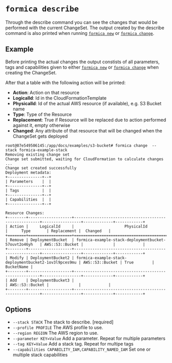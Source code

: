 # `formica describe`

Through the describe command you can see the changes that would be performed with the current ChangeSet. The output
created by the describe command is also printed when running [`formica new`](new.md) or [`formica change`](change.md).

## Example

Before printing the actual changes the output constists of all parameters, tags and capabilities given to either
[`formica new`](new.md) or [`formica change`](change.md) when creating the ChangeSet.

After that a table with the following action will be printed:

* **Action**: Action on that resource
* **LogicalId**: Id in the CloudFormationTemplate
* **PhysicalId**: Id of the actual AWS resource (if available), e.g. S3 Bucket name
* **Type**: Type of the Resource
* **Replacement**: True if Resource will be replaced due to action performed against it, empty otherwise
* **Changed**: Any attribute of that resource that will be changed when the ChangeSet gets deployed


```
root@07e549506145:/app/docs/examples/s3-bucket# formica change  --stack formica-example-stack
Removing existing change set
Change set submitted, waiting for CloudFormation to calculate changes ...
Change set created successfully
Deployment metadata:
+---------------+--+
| Parameters    |  |
+---------------+--+
| Tags          |  |
+---------------+--+
| Capabilities  |  |
+---------------+--+

Resource Changes:
+--------+-------------------+-------------------------------------------------------+-----------------+-------------+------------+
| Action |     LogicalId     |                      PhysicalId                       |      Type       | Replacement |  Changed   |
+========+===================+=======================================================+=================+=============+============+
| Remove | DeploymentBucket  | formica-example-stack-deploymentbucket-57ouvt2o46yh   | AWS::S3::Bucket |             |            |
+--------+-------------------+-------------------------------------------------------+-----------------+-------------+------------+
| Modify | DeploymentBucket2 | formica-example-stack-deploymentbucket2-1ov3l9pces9mu | AWS::S3::Bucket | True        | BucketName |
+--------+-------------------+-------------------------------------------------------+-----------------+-------------+------------+
| Add    | DeploymentBucket3 |                                                       | AWS::S3::Bucket |             |            |
+--------+-------------------+-------------------------------------------------------+-----------------+-------------+------------+
```

## Options

* `--stack STACK`             The stack to describe.  [required]
* `--profile PROFILE`         The AWS profile to use.
* `--region REGION`           The AWS region to use.
* `--parameter KEY=Value`     Add a parameter. Repeat for multiple parameters
* `--tag KEY=Value`           Add a stack tag. Repeat for multipe tags
* `--capabilities CAPABILITY_IAM,CAPABILITY_NAMED_IAM`  Set one or multiple stack capabilities

